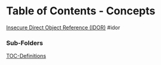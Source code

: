 # Table of Contents - Concepts
[Insecure Direct Object Reference (IDOR)](Insecure%20Direct%20Object%20Reference%20(IDOR).md) #idor 

### Sub-Folders
[TOC-Definitions](../TOC-Definitions.md)